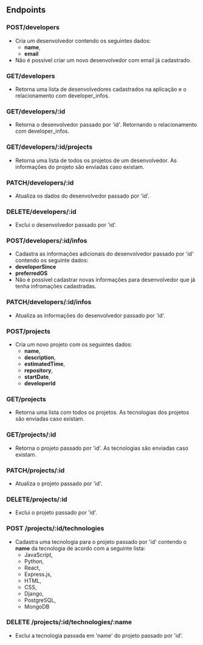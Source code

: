 ## Endpoints
### **POST/developers**
* Cria um desenvolvedor contendo os seguintes dados: 
  * **name**,
  * **email**
* Não é possível criar um novo desenvolvedor com email já cadastrado.

### **GET/developers**
* Retorna uma lista de desenvolvedores cadastrados na aplicação e o relacionamento com developer_infos.

### **GET/developers/:id**
* Retorna o desenvolvedor passado por 'id'. Retornando o relacionamento com developer_infos.

### **GET/developers/:id/projects**
* Retorna uma lista de todos os projetos de um desenvolvedor. As informações do projeto são enviadas caso existam.

### **PATCH/developers/:id**
* Atualiza os dados do desenvolvedor passado por 'id'.
  
### **DELETE/developers/:id**
 * Exclui o desenvolvedor passado por 'id'.
 
### **POST/developers/:id/infos**
* Cadastra as informações adicionais do desenvolvedor passado por 'id' contendo os seguinte dados: 
 * **developerSince**
 * **preferredOS**
* Não é possível cadastrar novas informações para desenvolvedor que já tenha infromações cadastradas.
 
### **PATCH/developers/:id/infos**
* Atualiza as informações do desenvolvedor passado por 'id'.
 
### **POST/projects**
* Cria um novo projeto com os seguintes dados: 
  * **name**,
  * **description**,
  * **estimatedTime**,
  * **repository**,
  * **startDate**,
  * **developerId**

### **GET/projects**
* Retorna uma lista com todos os projetos. As tecnologias dos projetos são enviadas caso existam.

### **GET/projects/:id**
* Retorna o projeto passado por 'id'. As tecnologias são enviadas caso existam.

### **PATCH/projects/:id**
* Atualiza o projeto passado por 'id'.

### **DELETE/projects/:id**
* Exclui o projeto passado por 'id'.

### **POST /projects/:id/technologies**
* Cadastra uma tecnologia para o projeto passado por 'id' contendo o **name** da tecnologia de acordo com a seguinte lista: 
  * JavaScript,
  * Python,
  * React,
  * Express.js,
  * HTML,
  * CSS,
  * Django,
  * PostgreSQL,
  * MongoDB

 ### **DELETE /projects/:id/technologies/:name**
 * Exclui a tecnologia passada em 'name' do projeto passado por 'id'.


